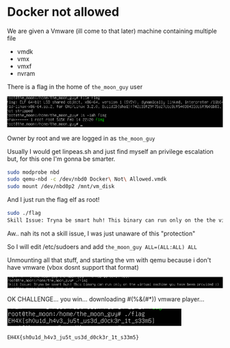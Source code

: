 # Docker not allowed

We are given a Vmware (ill come to that later) machine containing multiple file 

- vmdk
- vmx
- vmxf
- nvram

There is a flag in the home of `the_moon_guy` user


![alt text](img/flag.png)

Owner by root and we are logged in as `the_moon_guy` 

Usually I would get linpeas.sh and just find myself an privilege escalation but, for this one I'm gonna be smarter.

```bash
sudo modprobe nbd
sudo qemu-nbd -c /dev/nbd0 Docker\ Not\ Allowed.vmdk
sudo mount /dev/nbd0p2 /mnt/vm_disk
```
And I just run the flag elf as root!

```bash
sudo ./flag 
Skill Issue: Tryna be smart huh! This binary can run only on the the virtual machine you have been provided 🙂
```

Aw.. nah its not a skill issue, I was just unaware of this "protection"

So I will edit /etc/sudoers and add
`the_moon_guy ALL=(ALL:ALL) ALL`

Unmounting all that stuff, and starting the vm with qemu because i don't have vmware (vbox dosnt support that format)

![](img/qemu.png)

OK CHALLENGE... you win... downloading #(%&(#*)) vmware player... 

![alt text](img/final.png)

`EH4X{sh0u1d_h4v3_ju5t_us3d_d0ck3r_1t_s33m5}`